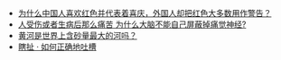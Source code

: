 + [为什么中国人喜欢红色并代表着喜庆，外国人却把红色大多数用作警告？](https://daily.zhihu.com/story/9781275)
+ [人受伤或者生病后那么痛苦 为什么大脑不能自己屏蔽掉痛觉神经?](https://daily.zhihu.com/story/9781267)
+ [黄河是世界上含砂量最大的河吗？](https://daily.zhihu.com/story/9781271)
+ [瞎扯 · 如何正确地吐槽](https://daily.zhihu.com/story/9781274)
